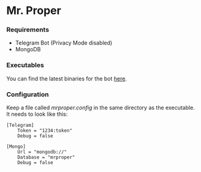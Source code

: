 # Mr. Proper

### Requirements

* Telegram Bot (Privacy Mode disabled)
* MongoDB

### Executables

You can find the latest binaries for the bot [here](https://github.com/4m4rOk/Mr-Proper/releases).

### Configuration

Keep a file called *mrproper.config* in the same directory as the executable.
It needs to look like this:

```
[Telegram]
	Token = "1234:token"
	Debug = false
	
[Mongo]
	Url = "mongodb://"
	Database = "mrproper"
	Debug = false
```
